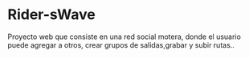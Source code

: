 # Rider-sWave
Proyecto web que consiste en una red social motera, donde el usuario puede agregar a otros, crear grupos de salidas,grabar y subir rutas..
